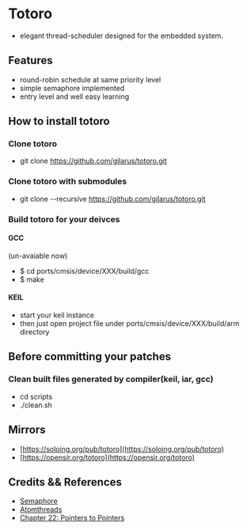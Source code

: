 # Totoro

* elegant thread-scheduler designed for the embedded system.

## Features

* round-robin schedule at same priority level
* simple semaphore implemented
* entry level and well easy learning

## How to install totoro

### Clone totoro

* git clone https://github.com/gilarus/totoro.git

### Clone totoro with submodules

* git clone --recursive https://github.com/gilarus/totoro.git

### Build totoro for your deivces

#### GCC

(un-avaiable now)

* $ cd ports/cmsis/device/XXX/build/gcc
* $ make

#### KEIL

* start your keil instance
* then just open project file under ports/cmsis/device/XXX/build/arm directory

## Before committing your patches

### Clean built files generated by compiler(keil, iar, gcc)

* cd scripts
* ./clean.sh

## Mirrors

* [https://soloing.org/pub/totoro](https://soloing.org/pub/totoro)
* [https://opensir.org/totoro](https://opensir.org/totoro)

## Credits && References

* [Semaphore](http://pubs.opengroup.org/onlinepubs/7908799/xsh/semaphore.h.html)
* [Atomthreads](https://atomthreads.com/)
* [Chapter 22: Pointers to Pointers](https://www.eskimo.com/~scs/cclass/int/sx8.html)
